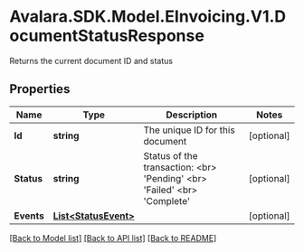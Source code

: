 # Avalara.SDK.Model.EInvoicing.V1.DocumentStatusResponse
Returns the current document ID and status

## Properties

Name | Type | Description | Notes
------------ | ------------- | ------------- | -------------
**Id** | **string** | The unique ID for this document | [optional] 
**Status** | **string** | Status of the transaction: &lt;br&gt; &#39;Pending&#39; &lt;br&gt; &#39;Failed&#39; &lt;br&gt; &#39;Complete&#39; | [optional] 
**Events** | [**List&lt;StatusEvent&gt;**](StatusEvent.md) |  | [optional] 

[[Back to Model list]](../../../README.md#documentation-for-models) [[Back to API list]](../../../README.md#documentation-for-api-endpoints) [[Back to README]](../../../README.md)


